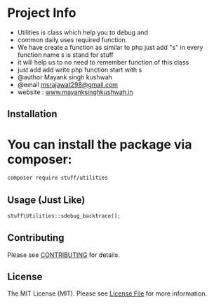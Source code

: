 # Project Info

 - Utilities is class which help you to debug and
 - common daily uses required function.
 - We have create a function as similar to php just add "s" in every function name s is stand for stuff
 - it will help us to no need to remember function of this class
 - just add add write php function start with s
 - @author Mayank singh kushwah
 - @email <msrajawat298@gmail.com>
 - website : www.mayanksinghkushwah.in
 
## Installation

# You can install the package via composer:

```bash
composer require stuff/utilities
```

## Usage (Just Like)

```php
stuff\Utilities::sdebug_backtrace();
```

## Contributing

Please see [CONTRIBUTING](CONTRIBUTING.md) for details.

## License

The MIT License (MIT). Please see [License File](LICENSE.md) for more information.
